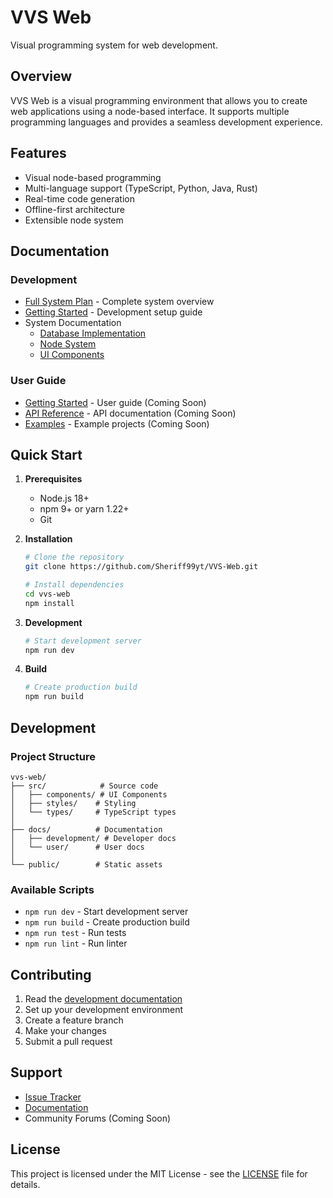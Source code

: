 # VVS Web

Visual programming system for web development.

## Overview

VVS Web is a visual programming environment that allows you to create web applications using a node-based interface. It supports multiple programming languages and provides a seamless development experience.

## Features

- Visual node-based programming
- Multi-language support (TypeScript, Python, Java, Rust)
- Real-time code generation
- Offline-first architecture
- Extensible node system

## Documentation

### Development
- [Full System Plan](docs/development/FullSystemPlan.md) - Complete system overview
- [Getting Started](docs/development/GettingStarted.md) - Development setup guide
- System Documentation
  - [Database Implementation](docs/development/system/DatabaseImplementationPlan.md)
  - [Node System](docs/development/system/NodeSystemPlan.md)
  - [UI Components](docs/development/system/UIComponentsPlan.md)

### User Guide
- [Getting Started](docs/user/Guide.md) - User guide (Coming Soon)
- [API Reference](docs/user/API.md) - API documentation (Coming Soon)
- [Examples](docs/user/Examples.md) - Example projects (Coming Soon)

## Quick Start

1. **Prerequisites**
   - Node.js 18+
   - npm 9+ or yarn 1.22+
   - Git

2. **Installation**
   ```bash
   # Clone the repository
   git clone https://github.com/Sheriff99yt/VVS-Web.git

   # Install dependencies
   cd vvs-web
   npm install
   ```

3. **Development**
   ```bash
   # Start development server
   npm run dev
   ```

4. **Build**
   ```bash
   # Create production build
   npm run build
   ```

## Development

### Project Structure
```
vvs-web/
├── src/            # Source code
│   ├── components/ # UI Components
│   ├── styles/    # Styling
│   └── types/     # TypeScript types
│
├── docs/          # Documentation
│   ├── development/ # Developer docs
│   └── user/      # User docs
│
└── public/        # Static assets
```

### Available Scripts
- `npm run dev` - Start development server
- `npm run build` - Create production build
- `npm run test` - Run tests
- `npm run lint` - Run linter

## Contributing

1. Read the [development documentation](docs/development/GettingStarted.md)
2. Set up your development environment
3. Create a feature branch
4. Make your changes
5. Submit a pull request

## Support

- [Issue Tracker](https://github.com/Sheriff99yt/VVS-Web/issues)
- [Documentation](docs/)
- Community Forums (Coming Soon)

## License

This project is licensed under the MIT License - see the [LICENSE](LICENSE) file for details.
